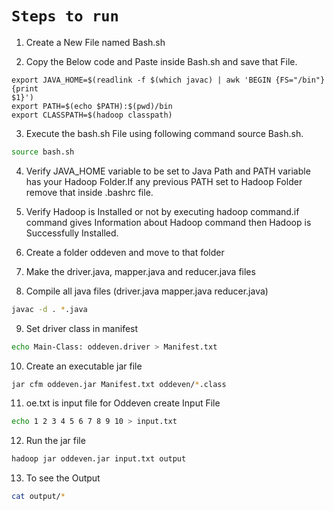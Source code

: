 # `Steps to run`

1. Create a New File named Bash.sh

2. Copy the Below code and Paste inside Bash.sh and save that File.
```
export JAVA_HOME=$(readlink -f $(which javac) | awk 'BEGIN {FS="/bin"} {print
$1}')
export PATH=$(echo $PATH):$(pwd)/bin
export CLASSPATH=$(hadoop classpath)
```

3. Execute the bash.sh File using following command source Bash.sh.
```sh
source bash.sh
```

4. Verify JAVA_HOME variable to be set to Java Path and PATH variable has your Hadoop Folder.If any previous PATH set to Hadoop Folder remove that inside .bashrc
file.

5. Verify Hadoop is Installed or not by executing hadoop command.if command gives Information about Hadoop command then Hadoop is Successfully Installed.

6. Create a folder oddeven and move to that folder

7. Make the driver.java, mapper.java and reducer.java files

8. Compile all java files (driver.java mapper.java reducer.java)
```sh
javac -d . *.java
```

9. Set driver class in manifest
```sh
echo Main-Class: oddeven.driver > Manifest.txt
```

10. Create an executable jar file
```sh
jar cfm oddeven.jar Manifest.txt oddeven/*.class
```

11. oe.txt is input file for Oddeven create Input File
```sh
echo 1 2 3 4 5 6 7 8 9 10 > input.txt
```

12. Run the jar file
```sh
hadoop jar oddeven.jar input.txt output
```

13. To see the Output
```sh
cat output/*
```

